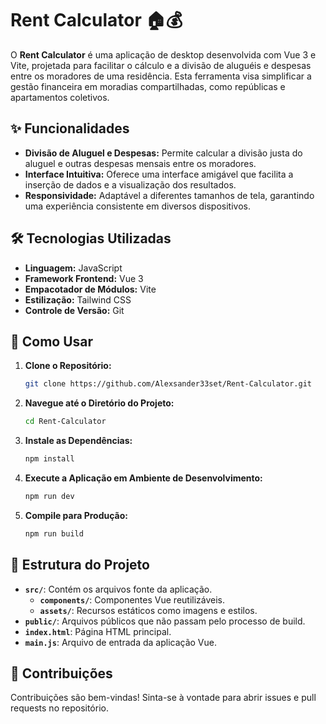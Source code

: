 # Rent Calculator 🏠💰

O **Rent Calculator** é uma aplicação de desktop desenvolvida com Vue 3 e Vite, projetada para facilitar o cálculo e a divisão de aluguéis e despesas entre os moradores de uma residência. Esta ferramenta visa simplificar a gestão financeira em moradias compartilhadas, como repúblicas e apartamentos coletivos.

## ✨ Funcionalidades

- **Divisão de Aluguel e Despesas:** Permite calcular a divisão justa do aluguel e outras despesas mensais entre os moradores.
- **Interface Intuitiva:** Oferece uma interface amigável que facilita a inserção de dados e a visualização dos resultados.
- **Responsividade:** Adaptável a diferentes tamanhos de tela, garantindo uma experiência consistente em diversos dispositivos.

## 🛠️ Tecnologias Utilizadas

- **Linguagem:** JavaScript
- **Framework Frontend:** Vue 3
- **Empacotador de Módulos:** Vite
- **Estilização:** Tailwind CSS
- **Controle de Versão:** Git

## 🚀 Como Usar

1. **Clone o Repositório:**
   ```bash
   git clone https://github.com/Alexsander33set/Rent-Calculator.git
   ```
2. **Navegue até o Diretório do Projeto:**
   ```bash
   cd Rent-Calculator
   ```
3. **Instale as Dependências:**
   ```bash
   npm install
   ```
4. **Execute a Aplicação em Ambiente de Desenvolvimento:**
   ```bash
   npm run dev
   ```
5. **Compile para Produção:**
   ```bash
   npm run build
   ```

## 📂 Estrutura do Projeto

- **`src/`**: Contém os arquivos fonte da aplicação.
  - **`components/`**: Componentes Vue reutilizáveis.
  - **`assets/`**: Recursos estáticos como imagens e estilos.
- **`public/`**: Arquivos públicos que não passam pelo processo de build.
- **`index.html`**: Página HTML principal.
- **`main.js`**: Arquivo de entrada da aplicação Vue.

## 🤝 Contribuições

Contribuições são bem-vindas! Sinta-se à vontade para abrir issues e pull requests no repositório.
